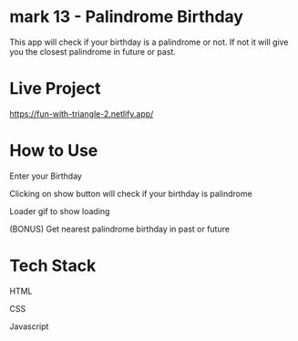 # mark 13 - Palindrome Birthday
This app will check if your birthday is a palindrome or not. If not it will give you the closest palindrome in future or past.

# Live Project 
https://fun-with-triangle-2.netlify.app/
# How to Use
Enter your Birthday

Clicking on show button will check if your birthday is palindrome

Loader gif to show loading

(BONUS) Get nearest palindrome birthday in past or future

# Tech Stack
HTML

CSS

Javascript
